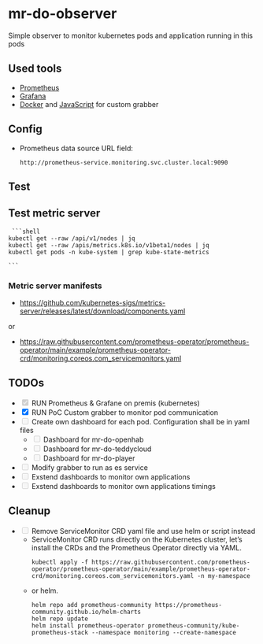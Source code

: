 # mr-do-observer

Simple observer to monitor kubernetes pods and application running in this pods


## Used tools

* [Prometheus](https://prometheus.io/)
* [Grafana](https://grafana.com/)
* [Docker](https://docs.docker.com/get-started/docker-concepts/building-images/build-tag-and-publish-an-image/js) and [JavaScript](https://www.javascript.com/) for custom grabber

## Config

* Prometheus data source URL field:
  ```
  http://prometheus-service.monitoring.svc.cluster.local:9090
  ```

## Test

## Test metric server
     ```shell
    kubectl get --raw /api/v1/nodes | jq
    kubectl get --raw /apis/metrics.k8s.io/v1beta1/nodes | jq
    kubectl get pods -n kube-system | grep kube-state-metrics

    ```
### Metric server manifests

* https://github.com/kubernetes-sigs/metrics-server/releases/latest/download/components.yaml


or

* https://raw.githubusercontent.com/prometheus-operator/prometheus-operator/main/example/prometheus-operator-crd/monitoring.coreos.com_servicemonitors.yaml




## TODOs

- <input type="checkbox" disabled checked /> RUN Prometheus & Grafane on premis (kubernetes)
- <input type="checkbox" checked /> RUN PoC Custom grabber to monitor pod communication
- <input type="checkbox" disabled /> Create own dashboard for each pod. Configuration shall be in yaml files
  - <input type="checkbox" disabled /> Dashboard for mr-do-openhab
  - <input type="checkbox" disabled /> Dashboard for mr-do-teddycloud
  - <input type="checkbox" disabled /> Dashboard for mr-do-player
- <input type="checkbox" disabled /> Modify grabber to run as es service
- <input type="checkbox" disabled /> Exstend dashboards to monitor own applications
- <input type="checkbox" disabled /> Exstend dashboards to monitor own applications timings

## Cleanup

- <input type="checkbox" disabled /> Remove ServiceMonitor CRD  yaml file and use helm or script instead
  - ServiceMonitor CRD runs directly on the Kubernetes cluster, let’s install the CRDs and the Prometheus Operator directly via YAML.
     ```shell
    kubectl apply -f https://raw.githubusercontent.com/prometheus-operator/prometheus-operator/main/example/prometheus-operator-crd/monitoring.coreos.com_servicemonitors.yaml -n my-namespace
    ```
  - or helm.
     ```shell
    helm repo add prometheus-community https://prometheus-community.github.io/helm-charts
    helm repo update
    helm install prometheus-operator prometheus-community/kube-prometheus-stack --namespace monitoring --create-namespace
    ```
